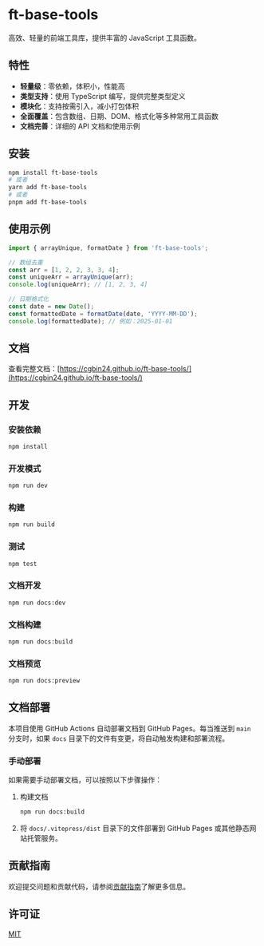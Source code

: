 # ft-base-tools

高效、轻量的前端工具库，提供丰富的 JavaScript 工具函数。

## 特性

- **轻量级**：零依赖，体积小，性能高
- **类型支持**：使用 TypeScript 编写，提供完整类型定义
- **模块化**：支持按需引入，减小打包体积
- **全面覆盖**：包含数组、日期、DOM、格式化等多种常用工具函数
- **文档完善**：详细的 API 文档和使用示例

## 安装

```bash
npm install ft-base-tools
# 或者
yarn add ft-base-tools
# 或者
pnpm add ft-base-tools
```

## 使用示例

```javascript
import { arrayUnique, formatDate } from 'ft-base-tools';

// 数组去重
const arr = [1, 2, 2, 3, 3, 4];
const uniqueArr = arrayUnique(arr);
console.log(uniqueArr); // [1, 2, 3, 4]

// 日期格式化
const date = new Date();
const formattedDate = formatDate(date, 'YYYY-MM-DD');
console.log(formattedDate); // 例如：2025-01-01
```

## 文档

查看完整文档：[https://cgbin24.github.io/ft-base-tools/](https://cgbin24.github.io/ft-base-tools/)

## 开发

### 安装依赖

```bash
npm install
```

### 开发模式

```bash
npm run dev
```

### 构建

```bash
npm run build
```

### 测试

```bash
npm test
```

### 文档开发

```bash
npm run docs:dev
```

### 文档构建

```bash
npm run docs:build
```

### 文档预览

```bash
npm run docs:preview
```

## 文档部署

本项目使用 GitHub Actions 自动部署文档到 GitHub Pages。每当推送到 `main` 分支时，如果 `docs` 目录下的文件有变更，将自动触发构建和部署流程。

### 手动部署

如果需要手动部署文档，可以按照以下步骤操作：

1. 构建文档
   ```bash
   npm run docs:build
   ```

2. 将 `docs/.vitepress/dist` 目录下的文件部署到 GitHub Pages 或其他静态网站托管服务。

## 贡献指南

欢迎提交问题和贡献代码，请参阅[贡献指南](./docs/guide/contributing.md)了解更多信息。

## 许可证

[MIT](./LICENSE)